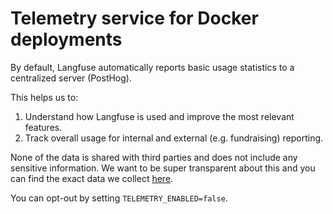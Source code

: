 # Telemetry service for Docker deployments

By default, Langfuse automatically reports basic usage statistics to a centralized server (PostHog).

This helps us to:

1. Understand how Langfuse is used and improve the most relevant features.
2. Track overall usage for internal and external (e.g. fundraising) reporting.

None of the data is shared with third parties and does not include any sensitive information. We want to be super transparent about this and you can find the exact data we collect [here](/src/pages/api/cron/telemetry.ts).

You can opt-out by setting `TELEMETRY_ENABLED=false`.
